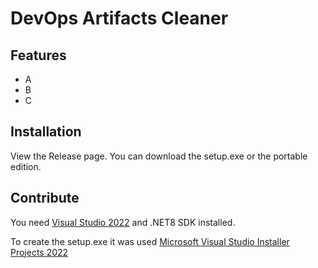 # DevOps Artifacts Cleaner

## Features

- A
- B
- C

## Installation
View the Release page. You can download the setup.exe or the portable edition.


## Contribute

You need [Visual Studio 2022](https://visualstudio.microsoft.com/downloads/) and .NET8 SDK installed.

To create the setup.exe it was used [Microsoft Visual Studio Installer Projects 2022](https://marketplace.visualstudio.com/items?itemName=VisualStudioClient.MicrosoftVisualStudio2022InstallerProjects)